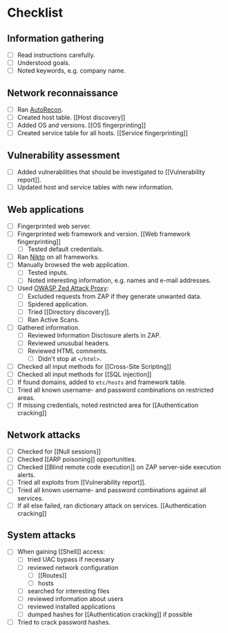 # Checklist

## Information gathering

- [ ] Read instructions carefully.
- [ ] Understood goals.
- [ ] Noted keywords, e.g. company name.

## Network reconnaissance

- [ ] Ran [AutoRecon](https://github.com/Tib3rius/AutoRecon).
- [ ] Created host table. [[Host discovery]]
- [ ] Added OS and versions. [[OS fingerprinting]]
- [ ] Created service table for all hosts. [[Service fingerprinting]]

## Vulnerability assessment

- [ ] Added vulnerabilities that should be investigated to [[Vulnerability report]].
- [ ] Updated host and service tables with new information.

## Web applications

- [ ] Fingerprinted web server.
- [ ] Fingerprinted web framework and version. [[Web framework fingerprinting]]
	- [ ] Tested default credentials.
- [ ] Ran [Nikto](https://github.com/sullo/nikto) on all frameworks.
- [ ] Manually browsed the web application.
	- [ ] Tested inputs.
	- [ ] Noted interesting information, e.g. names and e-mail addresses.
- [ ] Used [OWASP Zed Attack Proxy](https://www.google.com/search?client=firefox-b-e&q=github+owasp+zap):
	- [ ] Excluded requests from ZAP if they generate unwanted data.
	- [ ] Spidered application.
	- [ ] Tried [[Directory discovery]].
	- [ ] Ran Active Scans.
- [ ] Gathered information.
	- [ ] Reviewed Information Disclosure alerts in ZAP.
	- [ ] Reviewed unusubal headers.
	- [ ] Reviewed HTML comments.
		- [ ] Didn't stop at `</html>`.
- [ ] Checked all input methods for [[Cross-Site Scripting]]
- [ ] Checked all input methods for [[SQL injection]]
- [ ] If found domains, added to `etc/hosts` and framework table.
- [ ] Tried all known username- and password combinations on restricted areas.
- [ ] If missing credentials, noted restricted area for [[Authentication cracking]]

## Network attacks

- [ ] Checked for [[Null sessions]]
- [ ] Checked [[ARP poisoning]] opportunities.
- [ ] Checked [[Blind remote code execution]] on ZAP server-side execution alerts.
- [ ] Tried all exploits from [[Vulnerability report]].
- [ ] Tried all known username- and password combinations against all services.
- [ ] If all else failed, ran dictionary attack on services. [[Authentication cracking]]

## System attacks

- [ ] When gaining [[Shell]] access:
	- [ ] tried UAC bypass if necessary
	- [ ] reviewed network configuration
		- [ ] [[Routes]]
		- [ ] hosts
	- [ ] searched for interesting files
	- [ ] reviewed information about users
	- [ ] reviewed installed applications
	- [ ] dumped hashes for [[Authentication cracking]] if possible
- [ ] Tried to crack password hashes.